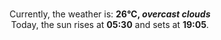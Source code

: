 <p  align="center"><br/>Currently, the weather is: <b> 26°C, <i>overcast clouds</i></b></br>Today, the sun rises at <b>05:30</b> and sets at <b>19:05</b>.</p>